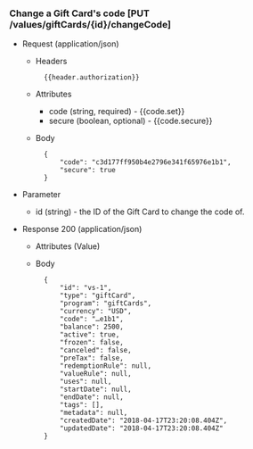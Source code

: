 ### Change a Gift Card's code [PUT /values/giftCards/{id}/changeCode]

+ Request (application/json)

    + Headers
    
            {{header.authorization}}

    + Attributes
        + code (string, required) - {{code.set}}
        + secure (boolean, optional) - {{code.secure}}
        
    + Body
    
            {
                "code": "c3d177ff950b4e2796e341f65976e1b1",
                "secure": true
            }

+ Parameter
    + id (string) - the ID of the Gift Card to change the code of.

+ Response 200 (application/json)
    + Attributes (Value)

    + Body

            {
                "id": "vs-1",
                "type": "giftCard",
                "program": "giftCards",
                "currency": "USD",
                "code": "…e1b1",
                "balance": 2500,
                "active": true,
                "frozen": false,
                "canceled": false,
                "preTax": false,
                "redemptionRule": null,
                "valueRule": null,
                "uses": null,
                "startDate": null,
                "endDate": null,
                "tags": [],
                "metadata": null,
                "createdDate": "2018-04-17T23:20:08.404Z",
                "updatedDate": "2018-04-17T23:20:08.404Z"
            }
